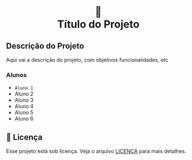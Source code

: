 <h1 align="center">
📄<br> Título do Projeto
</h1>

## Descrição do Projeto
Aqui vai a descrição do projeto, com objetivos funcionalidades, etc

### Alunos
* ` Aluno 1 `
* Aluno 2
* Aluno 3
* Aluno 4
* Aluno 5
* Aluno 6

## 🍜 Licença

Esse projeto está sob licença. Veja o arquivo [LICENÇA](LICENSE.md) para mais detalhes.<br>
